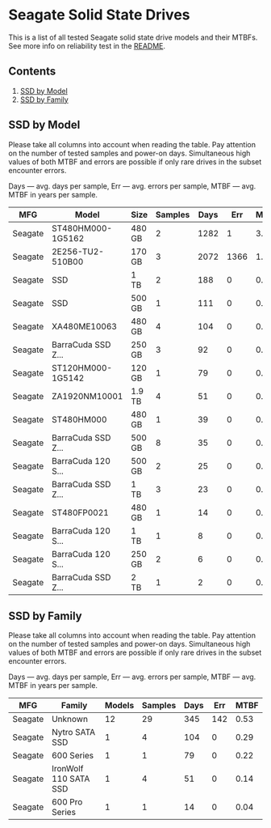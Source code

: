 Seagate Solid State Drives
==========================

This is a list of all tested Seagate solid state drive models and their MTBFs. See
more info on reliability test in the [README](https://github.com/linuxhw/SMART).

Contents
--------

1. [ SSD by Model  ](#ssd-by-model)
2. [ SSD by Family ](#ssd-by-family)

SSD by Model
------------

Please take all columns into account when reading the table. Pay attention on the
number of tested samples and power-on days. Simultaneous high values of both MTBF
and errors are possible if only rare drives in the subset encounter errors.

Days   — avg. days per sample,
Err    — avg. errors per sample,
MTBF   — avg. MTBF in years per sample.

| MFG       | Model              | Size   | Samples | Days  | Err   | MTBF   |
|-----------|--------------------|--------|---------|-------|-------|--------|
| Seagate   | ST480HM000-1G5162  | 480 GB | 2       | 1282  | 1     | 3.20   |
| Seagate   | 2E256-TU2-510B00   | 170 GB | 3       | 2072  | 1366  | 1.85   |
| Seagate   | SSD                | 1 TB   | 2       | 188   | 0     | 0.52   |
| Seagate   | SSD                | 500 GB | 1       | 111   | 0     | 0.31   |
| Seagate   | XA480ME10063       | 480 GB | 4       | 104   | 0     | 0.29   |
| Seagate   | BarraCuda SSD Z... | 250 GB | 3       | 92    | 0     | 0.25   |
| Seagate   | ST120HM000-1G5142  | 120 GB | 1       | 79    | 0     | 0.22   |
| Seagate   | ZA1920NM10001      | 1.9 TB | 4       | 51    | 0     | 0.14   |
| Seagate   | ST480HM000         | 480 GB | 1       | 39    | 0     | 0.11   |
| Seagate   | BarraCuda SSD Z... | 500 GB | 8       | 35    | 0     | 0.10   |
| Seagate   | BarraCuda 120 S... | 500 GB | 2       | 25    | 0     | 0.07   |
| Seagate   | BarraCuda SSD Z... | 1 TB   | 3       | 23    | 0     | 0.07   |
| Seagate   | ST480FP0021        | 480 GB | 1       | 14    | 0     | 0.04   |
| Seagate   | BarraCuda 120 S... | 1 TB   | 1       | 8     | 0     | 0.02   |
| Seagate   | BarraCuda 120 S... | 250 GB | 2       | 6     | 0     | 0.02   |
| Seagate   | BarraCuda SSD Z... | 2 TB   | 1       | 2     | 0     | 0.01   |

SSD by Family
-------------

Please take all columns into account when reading the table. Pay attention on the
number of tested samples and power-on days. Simultaneous high values of both MTBF
and errors are possible if only rare drives in the subset encounter errors.

Days   — avg. days per sample,
Err    — avg. errors per sample,
MTBF   — avg. MTBF in years per sample.

| MFG       | Family                 | Models | Samples | Days  | Err   | MTBF   |
|-----------|------------------------|--------|---------|-------|-------|--------|
| Seagate   | Unknown                | 12     | 29      | 345   | 142   | 0.53   |
| Seagate   | Nytro SATA SSD         | 1      | 4       | 104   | 0     | 0.29   |
| Seagate   | 600 Series             | 1      | 1       | 79    | 0     | 0.22   |
| Seagate   | IronWolf 110 SATA SSD  | 1      | 4       | 51    | 0     | 0.14   |
| Seagate   | 600 Pro Series         | 1      | 1       | 14    | 0     | 0.04   |
